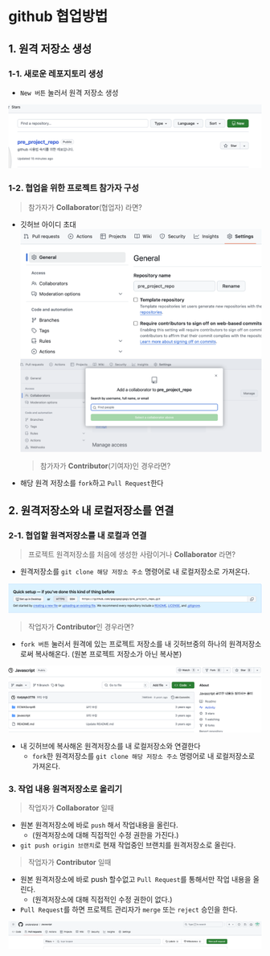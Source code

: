 # github 협업방법

## 1. 원격 저장소 생성

### 1-1. 새로운 레포지토리 생성

- `New 버튼` 눌러서 원격 저장소 생성

![alt text](<image/스크린샷 2024-11-26 오후 2.27.09.png>)

### 1-2. 협업을 위한 프로젝트 참가자 구성

> 참가자가 **Collaborator**(협업자) 라면?

- 깃허브 아이디 초대
  ![alt text](<image/스크린샷 2024-11-27 오전 9.54.35.png>)
  ![alt text](<image/스크린샷 2024-11-27 오전 9.59.57.png>)
  > 참가자가 **Contributor**(기여자)인 경우라면?
- 해당 원격 저장소를 `fork`하고 `Pull Request`한다

## 2. 원격저장소와 내 로컬저장소를 연결

### 2-1. 협업할 원격저장소를 내 로컬과 연결

> 프로젝트 원격저장소를 처음에 생성한 사람이거나 **Collaborator** 라면?

- 원격저장소를 `git clone 해당 저장소 주소` 명령어로 내 로컬저장소로 가져온다.

![alt text](<image/스크린샷 2024-11-26 오후 2.16.07.png>)

> 작업자가 **Contributor**인 경우라면?

- `fork 버튼` 눌러서 원격에 있는 프로젝트 저장소를 내 깃허브중의 하나의 원격저장소로써 복사해온다. (원본 프로젝트 저장소가 아닌 복사본)

![alt text](<image/스크린샷 2024-11-26 오후 2.38.44.png>)

- 내 깃허브에 복사해온 원격저장소를 내 로컬저장소와 연결한다
  - `fork`한 원격저장소를 `git clone 해당 저장소 주소` 명령어로 내 로컬저장소로 가져온다.

### 3. 작업 내용 원격저장소로 올리기

> 작업자가 **Collaborator** 일때

- 원본 원격저장소에 바로 `push` 해서 작업내용을 올린다.
  - (원격저장소에 대해 직접적인 수정 권한을 가진다.)
- `git push origin 브랜치`로 현재 작업중인 브랜치를 원격저장소로 올린다.

> 작업자가 **Contributor** 일때

- 원본 원격저장소에 바로 push 할수없고 `Pull Request`를 통해서만 작업 내용을 올린다.
  - (원격저장소에 대해 직접적인 수정 권한이 없다.)
- `Pull Request`를 하면 프로젝트 관리자가 `merge` 또는 `reject` 승인을 한다.

![alt text](<image/스크린샷 2024-11-26 오후 3.05.51.png>)
